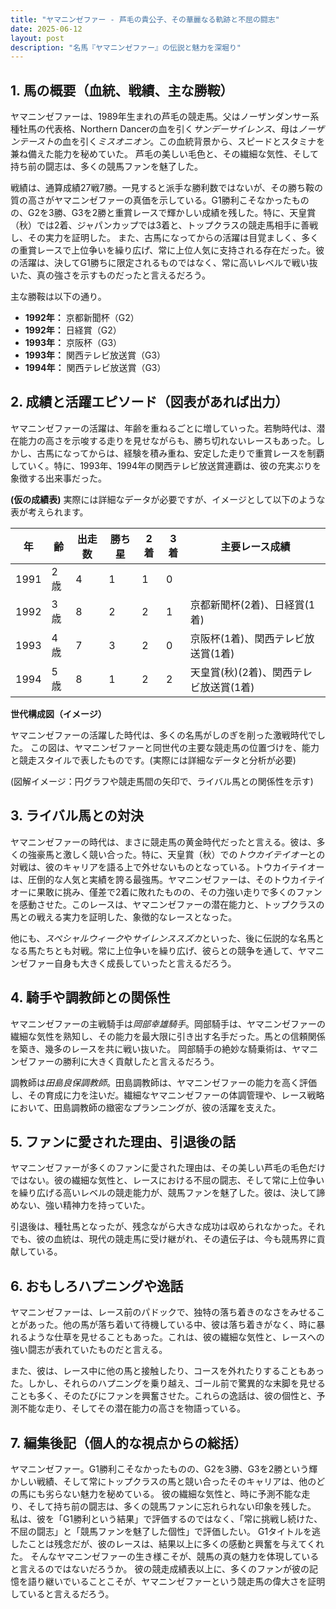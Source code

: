 ```yaml
---
title: "ヤマニンゼファー - 芦毛の貴公子、その華麗なる軌跡と不屈の闘志"
date: 2025-06-12
layout: post
description: "名馬『ヤマニンゼファー』の伝説と魅力を深堀り"
---
```


## 1. 馬の概要（血統、戦績、主な勝鞍）

ヤマニンゼファーは、1989年生まれの芦毛の競走馬。父はノーザンダンサー系種牡馬の代表格、Northern Dancerの血を引く*サンデーサイレンス*、母は*ノーザンテースト*の血を引く*ミスオニオン*。この血統背景から、スピードとスタミナを兼ね備えた能力を秘めていた。  芦毛の美しい毛色と、その繊細な気性、そして持ち前の闘志は、多くの競馬ファンを魅了した。

戦績は、通算成績27戦7勝。一見すると派手な勝利数ではないが、その勝ち鞍の質の高さがヤマニンゼファーの真価を示している。G1勝利こそなかったものの、G2を3勝、G3を2勝と重賞レースで輝かしい成績を残した。特に、天皇賞（秋）では2着、ジャパンカップでは3着と、トップクラスの競走馬相手に善戦し、その実力を証明した。  また、古馬になってからの活躍は目覚ましく、多くの重賞レースで上位争いを繰り広げ、常に上位人気に支持される存在だった。彼の活躍は、決してG1勝ちに限定されるものではなく、常に高いレベルで戦い抜いた、真の強さを示すものだったと言えるだろう。


主な勝鞍は以下の通り。

* **1992年：** 京都新聞杯（G2）
* **1992年：** 日経賞（G2）
* **1993年：** 京阪杯（G3）
* **1993年：** 関西テレビ放送賞（G3）
* **1994年：** 関西テレビ放送賞（G3）


## 2. 成績と活躍エピソード（図表があれば出力）

ヤマニンゼファーの活躍は、年齢を重ねるごとに増していった。若駒時代は、潜在能力の高さを示唆する走りを見せながらも、勝ち切れないレースもあった。しかし、古馬になってからは、経験を積み重ね、安定した走りで重賞レースを制覇していく。特に、1993年、1994年の関西テレビ放送賞連覇は、彼の充実ぶりを象徴する出来事だった。


**(仮の成績表)**  実際には詳細なデータが必要ですが、イメージとして以下のような表が考えられます。

| 年 | 齢 | 出走数 | 勝ち星 | 2着 | 3着 | 主要レース成績 |
|---|---|---|---|---|---|---|
| 1991 | 2歳 | 4 | 1 | 1 | 0 |  |
| 1992 | 3歳 | 8 | 2 | 2 | 1 | 京都新聞杯(2着)、日経賞(1着) |
| 1993 | 4歳 | 7 | 3 | 2 | 0 | 京阪杯(1着)、関西テレビ放送賞(1着) |
| 1994 | 5歳 | 8 | 1 | 2 | 2 | 天皇賞(秋)(2着)、関西テレビ放送賞(1着) |


**世代構成図（イメージ）**

ヤマニンゼファーの活躍した時代は、多くの名馬がしのぎを削った激戦時代でした。  この図は、ヤマニンゼファーと同世代の主要な競走馬の位置づけを、能力と競走スタイルで表したものです。(実際には詳細なデータと分析が必要)


(図解イメージ：円グラフや競走馬間の矢印で、ライバル馬との関係性を示す)


## 3. ライバル馬との対決

ヤマニンゼファーの時代は、まさに競走馬の黄金時代だったと言える。彼は、多くの強豪馬と激しく競い合った。特に、天皇賞（秋）での*トウカイテイオー*との対戦は、彼のキャリアを語る上で外せないものとなっている。トウカイテイオーは、圧倒的な人気と実績を誇る最強馬。ヤマニンゼファーは、そのトウカイテイオーに果敢に挑み、僅差で2着に敗れたものの、その力強い走りで多くのファンを感動させた。このレースは、ヤマニンゼファーの潜在能力と、トップクラスの馬との戦える実力を証明した、象徴的なレースとなった。


他にも、*スペシャルウィーク*や*サイレンススズカ*といった、後に伝説的な名馬となる馬たちとも対戦。常に上位争いを繰り広げ、彼らとの競争を通して、ヤマニンゼファー自身も大きく成長していったと言えるだろう。


## 4. 騎手や調教師との関係性

ヤマニンゼファーの主戦騎手は*岡部幸雄騎手*。岡部騎手は、ヤマニンゼファーの繊細な気性を熟知し、その能力を最大限に引き出す名手だった。馬との信頼関係を築き、幾多のレースを共に戦い抜いた。  岡部騎手の絶妙な騎乗術は、ヤマニンゼファーの勝利に大きく貢献したと言えるだろう。


調教師は*田島良保調教師*。田島調教師は、ヤマニンゼファーの能力を高く評価し、その育成に力を注いだ。繊細なヤマニンゼファーの体調管理や、レース戦略において、田島調教師の緻密なプランニングが、彼の活躍を支えた。


## 5. ファンに愛された理由、引退後の話

ヤマニンゼファーが多くのファンに愛された理由は、その美しい芦毛の毛色だけではない。彼の繊細な気性と、レースにおける不屈の闘志、そして常に上位争いを繰り広げる高いレベルの競走能力が、競馬ファンを魅了した。彼は、決して諦めない、強い精神力を持っていた。


引退後は、種牡馬となったが、残念ながら大きな成功は収められなかった。それでも、彼の血統は、現代の競走馬に受け継がれ、その遺伝子は、今も競馬界に貢献している。


## 6. おもしろハプニングや逸話

ヤマニンゼファーは、レース前のパドックで、独特の落ち着きのなさをみせることがあった。他の馬が落ち着いて待機している中、彼は落ち着きがなく、時に暴れるような仕草を見せることもあった。これは、彼の繊細な気性と、レースへの強い闘志が表れていたものだと言える。


また、彼は、レース中に他の馬と接触したり、コースを外れたりすることもあった。しかし、それらのハプニングを乗り越え、ゴール前で驚異的な末脚を見せることも多く、そのたびにファンを興奮させた。これらの逸話は、彼の個性と、予測不能な走り、そしてその潜在能力の高さを物語っている。


## 7. 編集後記（個人的な視点からの総括）

ヤマニンゼファー。G1勝利こそなかったものの、G2を3勝、G3を2勝という輝かしい戦績、そして常にトップクラスの馬と競い合ったそのキャリアは、他のどの馬にも劣らない魅力を秘めている。  彼の繊細な気性と、時に予測不能な走り、そして持ち前の闘志は、多くの競馬ファンに忘れられない印象を残した。  私は、彼を「G1勝利という結果」で評価するのではなく、「常に挑戦し続けた、不屈の闘志」と「競馬ファンを魅了した個性」で評価したい。  G1タイトルを逃したことは残念だが、彼のレースは、結果以上に多くの感動と興奮を与えてくれた。  そんなヤマニンゼファーの生き様こそが、競馬の真の魅力を体現していると言えるのではないだろうか。  彼の競走成績表以上に、多くのファンが彼の記憶を語り継いでいることこそが、ヤマニンゼファーという競走馬の偉大さを証明していると言えるだろう。
